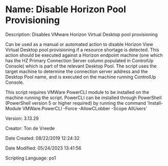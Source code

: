 ﻿# Name: Disable Horizon Pool Provisioning

Description: Disables VMware Horizon Virtual Desktop pool provisioning

Can be used as a manual or automated action to disable Horizon View Virtual Desktop pool provisioning if a resource shortage is detected. This action should be executed against a Horizon endpoint machine (one which has the HZ Primary Connection Server column populated in ControlUp Console) which is part of the relevant Desktop Pool. The script uses the target machine to determine the connection server address and the Desktop Pool name, and is executed on the machine running ControlUp Console.

This script requires VMWare PowerCLI module to be installed on the machine running the script.
PowerCLI can be installed through PowerShell (PowerShell version 5 or higher required) by running the command 'Install-Module VMWare.PowerCLI -Force -AllowCLobber -Scope AllUsers'

Version: 3.13.29

Creator: Ton de Vreede

Date Created: 08/22/2019 12:24:32

Date Modified: 05/24/2023 13:41:56

Scripting Language: ps1

